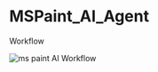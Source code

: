 # MSPaint_AI_Agent

Workflow

![ms paint AI Workflow](https://github.com/user-attachments/assets/c2625d7d-5a43-4d42-9b7a-10436ea870fa)


